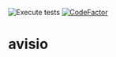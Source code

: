 ![Execute tests](https://github.com/nf3lix/avisio/actions/workflows/main.yml/badge.svg) [![CodeFactor](https://www.codefactor.io/repository/github/nf3lix/avisio/badge)](https://www.codefactor.io/repository/github/nf3lix/avisio)
# avisio
